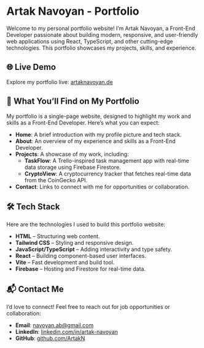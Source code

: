 # Artak Navoyan - Portfolio

Welcome to my personal portfolio website! I’m Artak Navoyan, a Front-End Developer passionate about building modern, responsive, and user-friendly web applications using React, TypeScript, and other cutting-edge technologies. This portfolio showcases my projects, skills, and experience.

## 🌐 Live Demo

Explore my portfolio live: [artaknavoyan.de](https://artaknavoyan.de)

## 📖 What You’ll Find on My Portfolio

My portfolio is a single-page website, designed to highlight my work and skills as a Front-End Developer. Here’s what you can expect:

- **Home**: A brief introduction with my profile picture and tech stack.
- **About**: An overview of my experience and skills as a Front-End Developer.
- **Projects**: A showcase of my work, including:
  - **TaskFlow**: A Trello-inspired task management app with real-time data storage using Firebase Firestore.
  - **CryptoView**: A cryptocurrency tracker that fetches real-time data from the CoinGecko API.
- **Contact**: Links to connect with me for opportunities or collaboration.

## 🛠️ Tech Stack

Here are the technologies I used to build this portfolio website:

- **HTML** – Structuring web content.
- **Tailwind CSS** – Styling and responsive design.
- **JavaScript/TypeScript** – Adding interactivity and type safety.
- **React** – Building component-based user interfaces.
- **Vite** – Fast development and build tool.
- **Firebase** – Hosting and Firestore for real-time data.

## 📬 Contact Me

I’d love to connect! Feel free to reach out for job opportunities or collaboration:

- **Email**: [navoyan.ab@gmail.com](mailto:navoyan.ab@gmail.com)
- **LinkedIn**: [linkedin.com/in/artak-navoyan](https://linkedin.com/in/your-profile)
- **GitHub**: [github.com/ArtakN](https://github.com/ArtakN)
